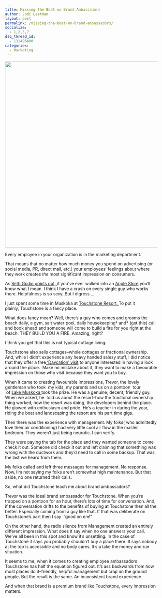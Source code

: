 ```yaml
---
title: Missing the Boat on Brand Ambassadors
author: Jodi Lastman
layout: post
permalink: /missing-the-boat-on-brand-ambassadors/
socialize:
  - 1,2,3,7
dsq_thread_id:
  - 131495400
categories:
  - Marketing
---
```

<a rel="attachment wp-att-2728" href="http://hypenotic.com/branding/2724/missing-the-boat-on-brand-ambassadors/attachment/img_0409"><img class="alignleft size-large wp-image-2728" title="IMG_0409" src="http://hypenotic.com/wordpress/wp-content/uploads/2010/08/IMG_0409-1024x1024.jpg" alt="" width="614" height="614" /></a>

Every employee in your organization is in the marketing department.

That means that no matter how much money you spend on advertising (or social media, PR, direct mail, etc.) your employees&#8217; feelings about where they work creates *the* most significant impression on consumers.

As [Seth Godin points out, ][1]if you&#8217;ve ever walked into an [Apple Store][2] you&#8217;ll know what I mean. I think I have a crush on every single guy who works there. Helpfulness is so sexy. But I digress&#8230;.

I just spent some time in Muskoka at [Touchstone Resort. ][3]To put it plainly, Touchstone is a fancy place.

What does fancy mean? Well, there&#8217;s a guy who comes and grooms the beach daily, a gym, salt water pool, daily housekeeping* and* (get this) call and book ahead and someone will come to build a fire for you right at the beach. THEY BUILD YOU A FIRE. Amazing, right?

I think you get that this is not typical cottage living.

Touchstone also sells cottages&#8211;whole cottages or fractional ownership. And, while I didn&#8217;t experience any heavy handed salesy stuff, I did notice that they offer a free[ &#8216;Daycation&#8217; visit][4] to anyone interested in having a look around the place.  Make no mistake about it, they want to make a favourable impression on those who visit because they want you to buy.<!--more-->

When it came to creating favourable impressions, Trevor, the lovely gentleman who took  my kids, my parents and us on a pontoon  tour  of [Lake Muskoka ][5]took the prize. He was a genuine, decent, friendly guy. When we asked, he  told us about the resort&#8211;how the fractional ownership thing worked, how the resort was doing, the developers behind the place. He glowed with enthusiasm and pride. He&#8217;s a teacher in during the year, riding the boat and landscaping the resort are his part time gigs.

Then there was the experience with management. My folks( who admittedly love their air conditioning) had very little cool air flow in the master bedroom. They weren&#8217;t just being neurotic. I can verify.

They were paying the tab for the place and they wanted someone to come check it out. Someone did check it out and left claiming that something was wrong with the ductwork and they&#8217;d need to call in some backup. That was the last we heard from them.

My folks called and left three messages for management. No response. Now, I&#8217;m not saying my folks aren&#8217;t somewhat high maintenance. But that aside, no one returned their calls.

So, what did Touchstone teach me about brand ambassadors?

Trevor was the ideal brand ambassador for Touchstone. When you&#8217;re trapped on a pontoon for an hour, there&#8217;s lots of time for conversation. And, if the conversation drifts to the benefits of buying at Touchstone then all the better. Especially coming from a guy like that. If that was deliberate on Touchstone&#8217;s part then I say  &#8220;good on em!&#8221;

On the other hand, the radio silence from Management created an entirely different impression. What does it say when no one answers your call. We&#8217;ve all been in this spot and know it&#8217;s unsettling. In the case of Touchstone it says you probably shouldn&#8217;t buy a place there. It says nobody at the top is accessible and no body cares. It&#8217;s a take the money and run situation.

It seems to me, when it comes to creating employee ambassadors Touchstone has half the equation figured out. It&#8217;s ass backwards from how most places do it&#8211;friendly, helpful management but crap on the ground people. But the result is the same. An inconsistent brand experience.

And when that brand is a premium brand like Touchstone, every impression matters.

 [1]: http://sethgodin.typepad.com/seths_blog/2008/09/what-advertisin.html
 [2]: http://store.apple.com/ca
 [3]: http://www.touchstoneonlakemuskoka.com/
 [4]: http://www.touchstoneonlakemuskoka.com/daycation.html
 [5]: http://en.wikipedia.org/wiki/Lake_Muskoka